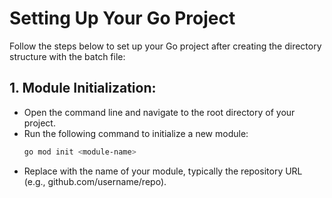 # Setting Up Your Go Project

Follow the steps below to set up your Go project after creating the directory structure with the batch file:

## 1. Module Initialization:
- Open the command line and navigate to the root directory of your project.
- Run the following command to initialize a new module:
  ```bash
  go mod init <module-name>
- Replace <module-name> with the name of your module, typically the repository URL (e.g., github.com/username/repo).